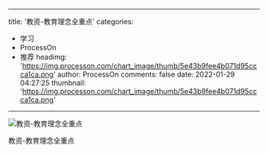 
---
title: '教资-教育理念全重点'
categories: 
 - 学习
 - ProcessOn
 - 推荐
headimg: 'https://img.processon.com/chart_image/thumb/5e43b9fee4b071d95ccca1ca.png'
author: ProcessOn
comments: false
date: 2022-01-29 04:27:25
thumbnail: 'https://img.processon.com/chart_image/thumb/5e43b9fee4b071d95ccca1ca.png'
---

<div>   
<img class="thumb" alt="教资-教育理念全重点" src="https://img.processon.com/chart_image/thumb/5e43b9fee4b071d95ccca1ca.png" referrerpolicy="no-referrer">
<p>教资-教育理念全重点 </p>  
</div>
            